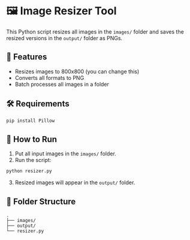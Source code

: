 # 🖼️ Image Resizer Tool

This Python script resizes all images in the `images/` folder and saves the resized versions in the `output/` folder as PNGs.

## 🔧 Features

- Resizes images to 800x800 (you can change this)
- Converts all formats to PNG
- Batch processes all images in a folder

## 🛠️ Requirements

```bash
pip install Pillow
```

## 🚀 How to Run

1. Put all input images in the `images/` folder.
2. Run the script:

```bash
python resizer.py
```

3. Resized images will appear in the `output/` folder.

## 📁 Folder Structure

```
.
├── images/
├── output/
└── resizer.py
```
